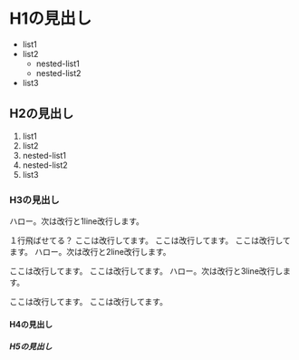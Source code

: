 # H1の見出し

- list1
- list2
  - nested-list1
  - nested-list2
- list3

## H2の見出し

1. list1
2. list2
  3. nested-list1
  4. nested-list2
5. list3

### H3の見出し

ハロー。次は改行と1line改行します。

１行飛ばせてる？
ここは改行してます。
ここは改行してます。
ここは改行してます。
ハロー。次は改行と2line改行します。


ここは改行してます。
ここは改行してます。
ハロー。次は改行と3line改行します。



ここは改行してます。
ここは改行してます。

#### H4の見出し



##### H5の見出し

